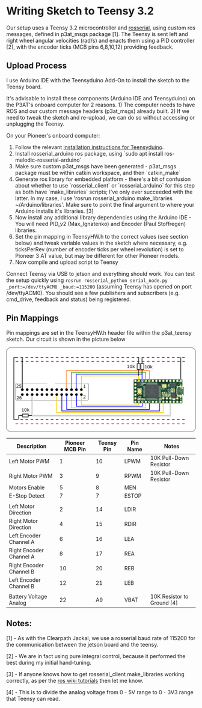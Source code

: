 # Writing Sketch to Teensy 3.2

Our setup uses a Teensy 3.2 microcontroller and [rosserial](http://wiki.ros.org/rosserial), using custom ros messages, defined in p3at_msgs package [1]. The Teensy is sent left and right wheel angular velocities (rad/s) and enacts them using a PID controller [2], with the encoder ticks (MCB pins 6,8,10,12) providing feedback.

## Upload Process

I use Arduino IDE with the Teensyduino Add-On to install the sketch to the Teensy board. 

It's advisable to install these components (Arduino IDE and Teensyduino) on the P3AT's onboard computer for 2 reasons. 1) The computer needs to have ROS and our custom message headers (p3at_msgs) already built. 2) If we need to tweak the sketch and re-upload, we can do so without accessing or unplugging the Teensy.


On your Pioneer's onboard computer:
<ol>
  <li>Follow the relevant <a href="https://www.pjrc.com/teensy/td_download.html">installation instructions for Teensyduino</a>. </li>
  <li>Install rosserial_arduino ros package, using `sudo apt install ros-melodic-rosserial-arduino`</li>
  <li>Make sure custom p3at_msgs have been generated - p3at_msgs package must be within catkin workspace, and then `catkin_make`</li>
  <li>Generate ros library for embedded platform - there's a bit of confusion about whether to use `rosserial_client` or `rosserial_arduino` for this step as both have `make_libraries` scripts; I've only ever succeeded with the latter. In my case, I use 'rosrun rosserial_arduino make_libraries ~/Arduino/libraries'. Make sure to point the final argument to where your Arduino installs it's libraries. [3]</li>
  <li>Now install any additional library dependencies using the Arduino IDE - You will need PID_v2 (Max_Ignatenko) and Encoder (Paul Stoffregen) libraries.</li>
  <li>Set the pin mapping in TeensyHW.h to the correct values (see section below) and tweak variable values in the sketch where necessary, e.g. ticksPerRev (number of encoder ticks per wheel revolution) is set to Pioneer 3 AT value, but may be different for other Pioneer models. </li>
  <li>Now compile and upload script to Teensy</li>
</ol>

Connect Teensy via USB to jetson and everything should work. You can test the setup quickly using `rosrun rosserial_python serial_node.py _port:=/dev/ttyACM0 _baud:=115200` (assuming Teensy has opened on port /dev/ttyACM0). You should see a few publishers and subscribers (e.g. cmd_drive, feedback and status) being registered. 



## Pin Mappings

Pin mappings are set in the TeensyHW.h header file within the p3at_teensy sketch. Our circuit is shown in the picture below 

<img src="https://github.com/Gregory-Baker/p3at/blob/main/p3at_resources/p3at_teensy_mcb_hookup_v2.png" alt="Teensy <-> Pioneer MCB Circuit" width="600"/>

| Description       | Pioneer MCB Pin | Teensy Pin  | Pin Name    | Notes         |
| ----              | ----            | ----        | ----        | ----          |
| Left Motor PWM    | 1               | 10          | LPWM        | 10K Pull-Down Resistor |
| Right Motor PWM   | 3               | 9           | RPWM        | 10K Pull-Down Resistor |
| Motors Enable     | 5               | 8           | MEN         | |
| E-Stop Detect     | 7               | 7           | ESTOP       | |
| | | |
| Left Motor Direction    | 2           | 14          | LDIR        | |
| Right Motor Direction   | 4           | 15          | RDIR        | |
| Left Encoder Channel A  | 6           | 16          | LEA         | |
| Right Encoder Channel A | 8           | 17          | REA         | |
| Right Encoder Channel B | 10          | 20          | REB         | |
| Left Encoder Channel B  | 12          | 21          | LEB         | |
| | | |
| Battery Voltage Analog  | 22          | A9          | VBAT        | 10K Resistor to Ground [4] |

## Notes:

[1] - As with the Clearpath Jackal, we use a rosserial baud rate of 115200 for the communication between the jetson board and the teensy.

[2] - We are in fact using pure integral control, because it performed the best during my initial hand-tuning.

[3] - If anyone knows how to get rosserial_client make_libraries working correctly, as per the [ros wiki tutorials](http://wiki.ros.org/rosserial_arduino/Tutorials/Adding%20Custom%20Message) then let me know.

[4] - This is to divide the analog voltage from 0 - 5V range to 0 - 3V3 range that Teensy can read.
